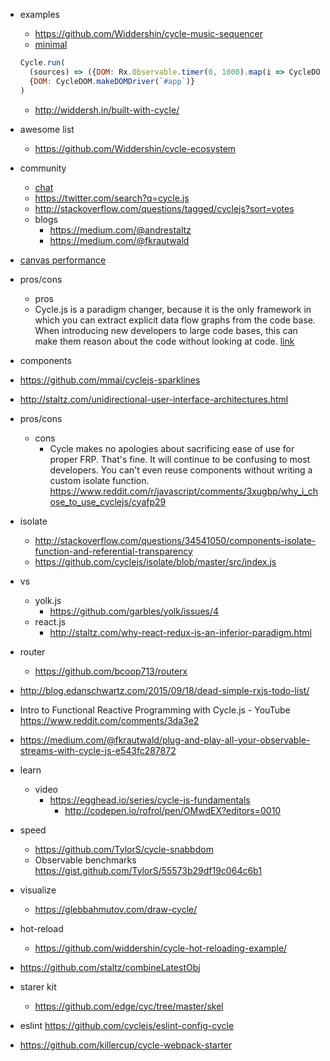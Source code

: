 - examples
  - https://github.com/Widdershin/cycle-music-sequencer
   - [minimal](https://medium.com/@fkrautwald/we-are-not-writing-much-code-5404fb7d39e)

    ```javascript
    Cycle.run(
      (sources) => ({DOM: Rx.Observable.timer(0, 1000).map(i => CycleDOM.h(`div`, `Seconds elapsed: ${i}`))}),
      {DOM: CycleDOM.makeDOMDriver(`#app`)}
    )
    ```
  - http://widdersh.in/built-with-cycle/
- awesome list
  - https://github.com/Widdershin/cycle-ecosystem
- community
  - [chat](https://gitter.im/cyclejs/cycle-core)
  - https://twitter.com/search?q=cycle.js
  - http://stackoverflow.com/questions/tagged/cyclejs?sort=votes
  - blogs
    - https://medium.com/@andrestaltz
    - https://medium.com/@fkrautwald
- [canvas performance](https://gitter.im/cyclejs/cycle-core?at=5681a7610199d70069dffd60)
 - pros/cons
   - pros
    - Cycle.js is a paradigm changer, because it is the only framework in which you can extract explicit data flow graphs from the code base. When introducing new developers to large code bases, this can make them reason about the code without looking at code. [link](https://medium.com/@fkrautwald/we-are-not-writing-much-code-5404fb7d39e)
- components
 - https://github.com/mmai/cyclejs-sparklines
- http://staltz.com/unidirectional-user-interface-architectures.html
- pros/cons
  - cons
     - Cycle makes no apologies about sacrificing ease of use for proper FRP. That's fine. It will continue to be confusing to most developers. You can't even reuse components without writing a custom isolate function. https://www.reddit.com/r/javascript/comments/3xugbp/why_i_chose_to_use_cyclejs/cyafp29
- isolate
  - http://stackoverflow.com/questions/34541050/components-isolate-function-and-referential-transparency
  - https://github.com/cyclejs/isolate/blob/master/src/index.js
- vs
  - yolk.js
    - https://github.com/garbles/yolk/issues/4
  - react.js
    - http://staltz.com/why-react-redux-is-an-inferior-paradigm.html
- router
  - https://github.com/bcoop713/routerx
- http://blog.edanschwartz.com/2015/09/18/dead-simple-rxjs-todo-list/
- Intro to Functional Reactive Programming with Cycle.js - YouTube https://www.reddit.com/comments/3da3e2
- https://medium.com/@fkrautwald/plug-and-play-all-your-observable-streams-with-cycle-js-e543fc287872
- learn
  - video
    - https://egghead.io/series/cycle-js-fundamentals
      - http://codepen.io/rofrol/pen/OMwdEX?editors=0010
- speed
  - https://github.com/TylorS/cycle-snabbdom
  - Observable benchmarks https://gist.github.com/TylorS/55573b29df19c064c6b1
- visualize
  - https://glebbahmutov.com/draw-cycle/
- hot-reload
  - https://github.com/widdershin/cycle-hot-reloading-example/
- https://github.com/staltz/combineLatestObj
- starer kit
  - https://github.com/edge/cyc/tree/master/skel
- eslint https://github.com/cyclejs/eslint-config-cycle
- https://github.com/killercup/cycle-webpack-starter
